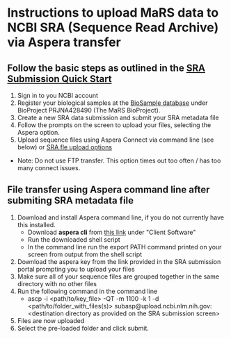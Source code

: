 # Instructions to upload MaRS data to NCBI SRA (Sequence Read Archive) via Aspera transfer

## Follow the basic steps as outlined in the [SRA Submission Quick Start](https://www.ncbi.nlm.nih.gov/sra/docs/submit/)
1. Sign in to you NCBI account
2. Register your biological samples at the [BioSample database](https://www.ncbi.nlm.nih.gov/biosample/) under BioProject PRJNA428490 (The MaRS BioProject).
3. Create a new SRA data submission and submit your SRA metadata file
4. Follow the prompts on the screen to upload your files, selecting the Aspera option.
5. Upload sequence files using Aspera Connect via command line (see below) or [SRA fle upload options](https://www.ncbi.nlm.nih.gov/sra/docs/submitfiles/)
* Note: Do not use FTP transfer. This option times out too often / has too many connect issues.

## File transfer using Aspera command line after submiting SRA metadata file
1. Download and install Aspera command line, if you do not currently have this installed.
    * Download **aspera cli** from [this link](http://downloads.asperasoft.com) under "Client Software"
    * Run the downloaded shell script
    * In the command line run the export PATH command printed on your screen from output from the shell script
2. Download the aspera key from the link provided in the SRA submission portal prompting you to upload your files
3. Make sure all of your sequence files are grouped together in the same directory with no other files
4. Run the following command in the command line
    * ascp -i <path/to/key\_file> -QT -m 1100 -k 1 -d <path/to/folder\_with\_files(s)> subasp\@upload.ncbi.nlm.nih.gov:\<destination directory as provided on the SRA submission screen>
5. Files are now uploaded
6. Select the pre-loaded folder and click submit.
